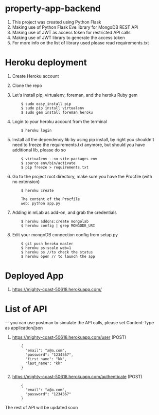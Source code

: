 # property-app-backend

1. This project was created using Python Flask
2. Making use of Python Flask Eve library for MongoDB REST API
3. Making use of JWT as access token for restricted API calls
4. Making use of JWT library to generate the access token
5. For more info on the list of library used please read requirements.txt

# Heroku deployment
1. Create Heroku account
2. Clone the repo
3. Let's install pip, virtualenv, foreman, and the heroku Ruby gem

    ```
        $ sudo easy_install pip
        $ sudo pip install virtualenv
        $ sudo gem install foreman heroku
    ```
    
4. Login to your heroku account from the terminal

    ```
        $ heroku login
    ```
    
5. Install all the dependency lib by using pip install, by right you shouldn't need to freeze the requirements.txt anymore, but should you have additional lib, please do so

    ```
        $ virtualenv --no-site-packages env
        $ source env/bin/activate
        $ pip freeze > requirements.txt
    ```
    
6. Go to the project root directory, make sure you have the Procfile (with no extension)

    ```
        $ heroku create
        
        The content of the Procfile
        web: python app.py
    ```
    
7. Adding in mLab as add-on, and grab the credentials

    ```
        $ heroku addons:create mongolab
        $ heroku config | grep MONGODB_URI
    ```
    
8. Edit your mongoDB connection config from setup.py

    ```
        $ git push heroku master
        $ heroku ps:scale web=1
        $ heroku ps //to check the status
        $ heroku open // to launch the app
    ```

# Deployed App
1. https://mighty-coast-50618.herokuapp.com/

# List of API
-- you can use postman to simulate the API calls, please set Content-Type as application/json

1. https://mighty-coast-50618.herokuapp.com/user (POST)

    ```
        {
          "email": "a@a.com",
          "password": "1234567",
          "first_name": "kk",
          "last_name": "kk"
        }
    ```

2. https://mighty-coast-50618.herokuapp.com/authenticate (POST)

    ```
        {
          "email": "a@a.com",
          "password": "1234567"
        }
    ```

The rest of API will be updated soon
